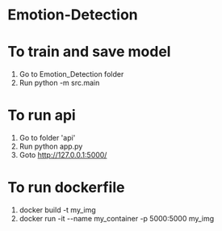 # Emotion-Detection

# To train and save model

1.  Go to Emotion_Detection folder
2.  Run python -m src.main

# To run api

1.  Go to folder 'api'
2.  Run python app.py
3.  Goto http://127.0.0.1:5000/

# To run dockerfile

1.  docker build -t my_img
2.  docker run -it --name my_container -p 5000:5000 my_img
